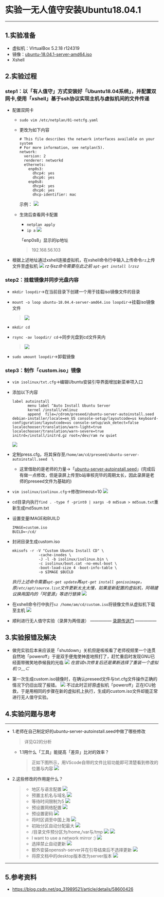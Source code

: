 # 实验一无人值守安装Ubuntu18.04.1
---
## 1.实验准备

- 虚拟机：VIrtualBox 5.2.18 r124319
- 镜像：[ubuntu-18.04.1-server-amd64.iso](http://mirrors.ustc.edu.cn/ubuntu-cdimage/releases/18.04/release/)
- Xshell

## 2.实验过程

### step1：以「有人值守」方式安装好「Ubuntu18.04系统」，并配置双网卡,使用「xshell」基于ssh协议实现主机与虚拟机间的文件传递

- 配置双网卡
  - `sudo vim /etc/netplan/01-netcfg.yaml`
  - 更改为如下内容
    ```
    # This file describes the network interfaces available on your system
    # For more information, see netplan(5).
    network:
      version: 2
      renderer: networkd
      ethernets:
        enp0s3:
          dhcp4: yes
          dhcp6: yes
        enp0s8:
          dhcp4: yes
          dhcp6: yes
          dhcp-identifier: mac
    ```
    示例：
    ![](img/Snipaste_2020-03-19_18-43-49.png)

  - 生效后查看网卡配置
     - `netplan apply`
     - `ip a`
      ![](img/网卡.png)

    「enp0s8」显示的ip地址
    > 192.168.56.103
    
- 根据上述地址通过xshell连接虚拟机，在xshell命令行中输入上传命令`rz`上传文件至虚拟机
  ![](img/sshxshell传输.png)
  *rz与sz命令需要在此之前 `apt-get install lrzsz`*

### step2：挂载镜像并同步光盘内容

- `mkdir loopdir`→在当前目录下创建一个用于挂载iso镜像文件的目录
  
- `mount -o loop ubuntu-18.04.4-server-amd64.iso loopdir`→挂载iso镜像文件
  >![](img/挂在完毕5.png)

- `mkdir cd`
- `rsync -av loopdir/ cd`→同步光盘到cd文件夹内
  >![](img/同步光盘内容.png)

- `sudo umount loopdir`→卸载镜像

### step3：制作「custom.iso」镜像

- `vim isolinux/txt.cfg`→编辑Ubuntu安装引导界面增加新菜单项入口
- 添加以下内容
  ```
  label autoinstall
         menu label ^Auto Install Ubuntu Server
         kernel /install/vmlinuz
         append  file=/cdrom/preseed/ubuntu-server-autoinstall.seed debian-installer/locale=en_US console-setup/layoutcode=us keyboard-configuration/layoutcode=us console-setup/ask_detect=false localechooser/translation/warn-light=true localechooser/translation/warn-severe=true initrd=/install/initrd.gz root=/dev/ram rw quiet
  ``` 
  ![](img/再修改txtcfg.png)
 
- 定制press.cfg，将其保存至`/home/am/cd/preseed/ubuntu-server-autoinstall.seed  \`
  - 这里借助的是老师的力量→「[ubuntu-server-autoinstall.seed](https://github.com/c4pr1c3/LinuxSysAdmin/blob/master/exp/chap0x01/cd-rom/preseed/ubuntu-server-autoinstall.seed)」(完成后有做一点修改，但是录屏上传至b站审核完毕的周期太长，因此录屏是老师的preseed文件为基础的)
  
- `vim isolinux/isolinux.cfg`→修改timeout=10 
  ![](img/timeout0.png)
- cd目录内执行`find . -type f -print0 | xargs -0 md5sum > md5sum.txt`重新生成md5sum.txt

- 设置变量IMAGE和BUILD
  ```
  IMAGE=custom.iso
  BUILD=~/cd/
  ```
- 封闭目录生成custom.iso
  ```
  mkisofs -r -V "Custom Ubuntu Install CD" \
              -cache-inodes \
              -J -l -b isolinux/isolinux.bin \
              -c isolinux/boot.cat -no-emul-boot \
              -boot-load-size 4 -boot-info-table \
              -o $IMAGE $BUILD
  ```
  *执行上述命令需要`apt-get update`再`apt-get install genisoimage`，原`/etc/apt/source.list`文件更新太太太慢，如果是新配置的虚拟机，阿萌建议换用国内的「阿里源」等进行替换*
  ![](img/生成成功.png)

- 在xshell命令行中执行`sz /home/am/cd/custom.iso`将镜像文件从虚拟机下载至主机
  ![](/linux-2020-AM00zero/img/传输.png)

- 顺利进行无人值守实验（录屏为两倍速）
—————
  [录屏传送门](https://www.bilibili.com/video/av98017971/)
—————
## 3.实验报错及解决

- 做完实验后本来应该是「shutdown」关机但是咳咳看了老师视频里一个连贯自然地「poweroff」于是双手便鬼使神差地照打了，赶忙重启时发现GNU已经面带微笑地恭候我的光临
  ![](img/晨报错.png)
  *在尝试n次修复后还是果断选择了重装一个虚拟机つ﹏⊂*

- 第一次生成custom.iso镜像时，在确认preseed文件与txt.cfg文件操作正确的情况下仍旧出现了报错。
  ![](img/无人值守出错.png)
  不过此时正好原虚拟机「poweroff」正在ICU抢救，于是用相同的步骤在新的虚拟机上执行，生成的custom.iso文件却能正常进行无人值守实验。

## 4.实验问题与思考
---
- 1.老师在自己制定好的ubuntu-server-autoinstall.seed中做了哪些修改
  >详见Q2的分析
  - 1.1用什么「工具」能提高「差异」比对的效率？
    >正如下图所示，用VScode自带的文件比较功能即可清楚看到修改的位置与内容
    ![](img/文件对比.png)
- 2.这些修改的作用是什么？
  > - 地区与语言配置
  > ![](img/locate+lang.png)
  > - 预置主机名与域名
  > ![](img/主机+域名.png)
  > - 等待时间限制为5
  > ![](img/timeoutstring.png)
  > - 预设置网络配置
  > ![](img/预制网络配置.png)
  > - 预设置密码
  > ![](img/密码.png)
  > - 将时区调至中国上海 
  > ![](img/时区时钟.png)
  > - 初始分区自动分配最大
  > ![](img/初始分区自动分配最大.png)
  > - /目录文件预分区为/home,/var与/tmp
  > ![](img/放tmp前面.png)
  > ![](img/文件分区预划分为homevartmp.png)
  > - I want to use a network mirror :)
  > ![](img/IwantTOuseAnetworkMIRROR.png)
  > -  选择禁止自动更新
  > ![](img/选择禁止自动更新.png)
  > - 额外安装openssh-server并在引导结束后不选择更新
  > ![](img/额外安装openssh-server并在引导结束后不选择更新.png)
  > - 将原文档中的desktop版本改为server版本
  > ![](img/桌面版改为服务器版.png)
---
## 5.参考资料
- <https://blog.csdn.net/qq_31989521/article/details/58600426>

